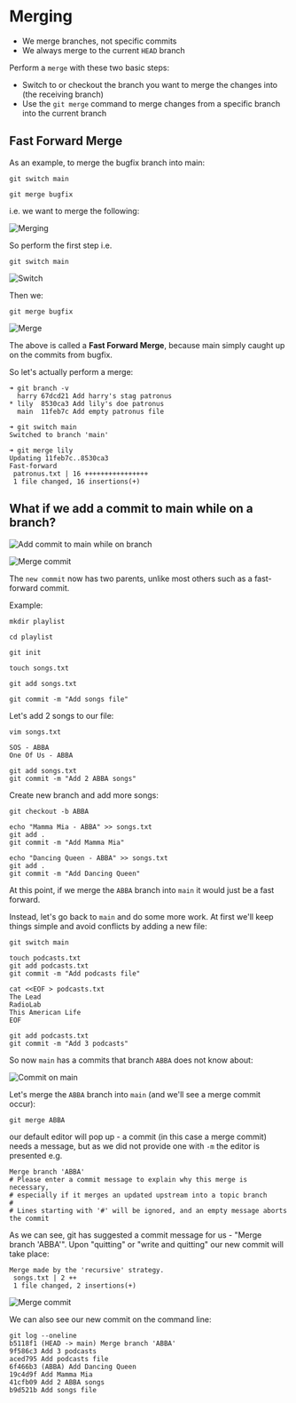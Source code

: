 # Merging

- We merge branches, not specific commits
- We always merge to the current `HEAD` branch

Perform a `merge` with these two basic steps:
- Switch to or checkout the branch you want to merge the changes into (the receiving branch)
- Use the `git merge` command to merge changes from a specific branch into the current branch

## Fast Forward Merge

As an example, to merge the bugfix branch into main:
```shell
git switch main

git merge bugfix
```

i.e. we want to merge the following:

![Merging](images/merging.jpg)

So perform the first step i.e.
```shell
git switch main
```

![Switch](images/git-switch.jpg)

Then we:
```shell
git merge bugfix
```

![Merge](images/git-merge.jpg)

The above is called a **Fast Forward Merge**, because main simply caught up on the commits from bugfix.

So let's actually perform a merge:
```shell
➜ git branch -v
  harry 67dcd21 Add harry's stag patronus
* lily  8530ca3 Add lily's doe patronus
  main  11feb7c Add empty patronus file

➜ git switch main
Switched to branch 'main'

➜ git merge lily
Updating 11feb7c..8530ca3
Fast-forward
 patronus.txt | 16 ++++++++++++++++
 1 file changed, 16 insertions(+)
```

## What if we add a commit to main while on a branch?

![Add commit to main while on branch](images/commit-added-to-main.jpg)

![Merge commit](images/merge-commit.jpg)

The `new commit` now has two parents, unlike most others such as a fast-forward commit.

Example:
```shell
mkdir playlist

cd playlist

git init

touch songs.txt

git add songs.txt

git commit -m "Add songs file"
```

Let's add 2 songs to our file:
```shell
vim songs.txt
```

```text
SOS - ABBA
One Of Us - ABBA
```

```shell
git add songs.txt
git commit -m "Add 2 ABBA songs"
```

Create new branch and add more songs:
```shell
git checkout -b ABBA

echo "Mamma Mia - ABBA" >> songs.txt
git add .
git commit -m "Add Mamma Mia"

echo "Dancing Queen - ABBA" >> songs.txt
git add .
git commit -m "Add Dancing Queen"
```

At this point, if we merge the `ABBA` branch into `main` it would just be a fast forward.

Instead, let's go back to `main` and do some more work.
At first we'll keep things simple and avoid conflicts by adding a new file:
```shell
git switch main

touch podcasts.txt
git add podcasts.txt
git commit -m "Add podcasts file"

cat <<EOF > podcasts.txt
The Lead
RadioLab
This American Life
EOF

git add podcasts.txt
git commit -m "Add 3 podcasts"
```

So now `main` has a commits that branch `ABBA` does not know about:

![Commit on main](images/main-with-commit.jpg)

Let's merge the `ABBA` branch into `main` (and we'll see a merge commit occur):
```shell
git merge ABBA
```
our default editor will pop up - a commit (in this case a merge commit) needs a message, but as we did not provide one with `-m` the editor is presented e.g.
```text
Merge branch 'ABBA'
# Please enter a commit message to explain why this merge is necessary,
# especially if it merges an updated upstream into a topic branch
#
# Lines starting with '#' will be ignored, and an empty message aborts the commit
```
As we can see, git has suggested a commit message for us - "Merge branch 'ABBA'".
Upon "quitting" or "write and quitting" our new commit will take place:
```shell
Merge made by the 'recursive' strategy.
 songs.txt | 2 ++
 1 file changed, 2 insertions(+)
```

![Merge commit](images/merge-commit-occurred.jpg)

We can also see our new commit on the command line:
```shell
git log --oneline
b5118f1 (HEAD -> main) Merge branch 'ABBA'
9f586c3 Add 3 podcasts
aced795 Add podcasts file
6f466b3 (ABBA) Add Dancing Queen
19c4d9f Add Mamma Mia
41cfb09 Add 2 ABBA songs
b9d521b Add songs file
```